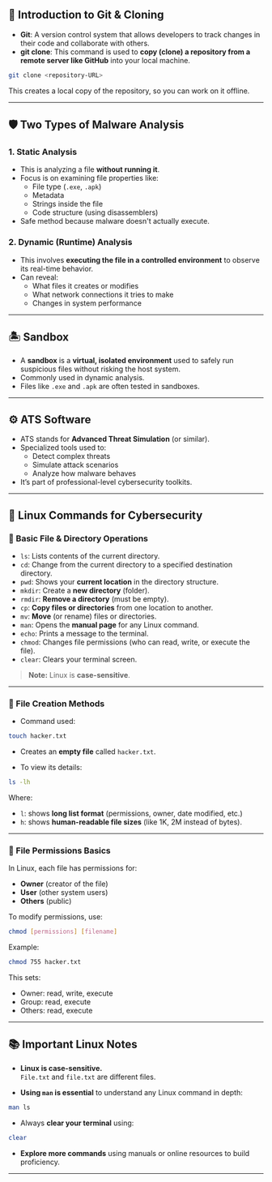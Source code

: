 ## 📁 Introduction to Git & Cloning

- **Git**: A version control system that allows developers to track changes in their code and collaborate with others.
- **git clone**: This command is used to **copy (clone) a repository from a remote server like GitHub** into your local machine.

```bash
git clone <repository-URL>
```

This creates a local copy of the repository, so you can work on it offline.

---

## 🛡️ Two Types of Malware Analysis

### 1. **Static Analysis**
- This is analyzing a file **without running it**.
- Focus is on examining file properties like:
   - File type (`.exe`, `.apk`)
   - Metadata
   - Strings inside the file
   - Code structure (using disassemblers)
- Safe method because malware doesn't actually execute.

### 2. **Dynamic (Runtime) Analysis**
- This involves **executing the file in a controlled environment** to observe its real-time behavior.
- Can reveal:
   - What files it creates or modifies
   - What network connections it tries to make
   - Changes in system performance

---

## 🏝️ Sandbox

- A **sandbox** is a **virtual, isolated environment** used to safely run suspicious files without risking the host system.
- Commonly used in dynamic analysis.
- Files like `.exe` and `.apk` are often tested in sandboxes.

---

## ⚙️ ATS Software

- ATS stands for **Advanced Threat Simulation** (or similar).
- Specialized tools used to:
   - Detect complex threats
   - Simulate attack scenarios
   - Analyze how malware behaves
- It’s part of professional-level cybersecurity toolkits.

---

## 🐧 Linux Commands for Cybersecurity

### 📂 Basic File & Directory Operations

- `ls`: Lists contents of the current directory.
- `cd`: Change from the current directory to a specified destination directory.
- `pwd`: Shows your **current location** in the directory structure.
- `mkdir`: Create a **new directory** (folder).
- `rmdir`: **Remove a directory** (must be empty).
- `cp`: **Copy files or directories** from one location to another.
- `mv`: **Move** (or rename) files or directories.
- `man`: Opens the **manual page** for any Linux command.
- `echo`: Prints a message to the terminal.
- `chmod`: Changes file permissions (who can read, write, or execute the file).
- `clear`: Clears your terminal screen.

> **Note:** Linux is **case-sensitive**.

---

### 📜 File Creation Methods

- Command used:  
```bash
touch hacker.txt
```

- Creates an **empty file** called `hacker.txt`.

- To view its details:  
```bash
ls -lh
```

Where:
- `l`: shows **long list format** (permissions, owner, date modified, etc.)
- `h`: shows **human-readable file sizes** (like 1K, 2M instead of bytes).

---

### 🔐 File Permissions Basics

In Linux, each file has permissions for:
- **Owner** (creator of the file)
- **User** (other system users)
- **Others** (public)

To modify permissions, use:
```bash
chmod [permissions] [filename]
```

Example:
```bash
chmod 755 hacker.txt
```

This sets:
- Owner: read, write, execute
- Group: read, execute
- Others: read, execute

---

## 📚 Important Linux Notes

- **Linux is case-sensitive.**  
  `File.txt` and `file.txt` are different files.

- **Using `man` is essential** to understand any Linux command in depth:
```bash
man ls
```

- Always **clear your terminal** using:
```bash
clear
```

- **Explore more commands** using manuals or online resources to build proficiency.

---

